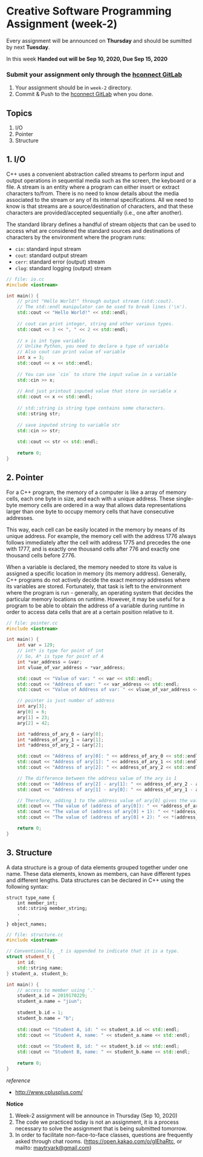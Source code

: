 # Creative Software Programming Assignment (week-2)

Every assignment will be announced on **Thursday** and should be sumitted by next **Tuesday**.

In this week **Handed out will be Sep 10, 2020, Due Sep 15, 2020**

### Submit your assignment only through the [hconnect GitLab](https://hconnect.hanyang.ac.kr)

1. Your assignment should be in `week-2` directory.
2. Commit & Push to the [hconnect GitLab](https://hconnect.hanyang.ac.kr) when you done.

## Topics

1. I/O
2. Pointer
3. Structure

## 1. I/O

C++ uses a convenient abstraction called streams to perform input and output operations in sequential media such as the screen, the keyboard or a file. A stream is an entity where a program can either insert or extract characters to/from. There is no need to know details about the media associated to the stream or any of its internal specifications. All we need to know is that streams are a source/destination of characters, and that these characters are provided/accepted sequentially (i.e., one after another).

The standard library defines a handful of stream objects that can be used to access what are considered the standard sources and destinations of characters by the environment where the program runs:

- `cin`: standard input stream
- `cout`: standard output stream
- `cerr`: standard error (output) stream
- `clog`: standard logging (output) stream


```c++
// file: io.cc
#include <iostream>

int main() {
    // print "Hello World!" through output stream (std::cout).
    // The std::endl manipulator can be used to break lines ('\n').
    std::cout << "Hello World!" << std::endl;
    
    // cout can print integer, string and other various types.
    std::cout << 3 << ", " << 2 << std::endl;
    
    // x is int type variable
    // Unlike Python, you need to declare a type of variable
    // Also cout can print value of variable
    int x = 3;
    std::cout << x << std::endl;
    
    // You can use `cin` to store the input value in a variable
    std::cin >> x;
    
    // And just printout inputed value that store in variable x
    std::cout << x << std::endl;
    
    // std::string is string type contains some characters.
    std::string str;
    
    // save inputed string to variable str
    std::cin >> str;
    
    std::cout << str << std::endl;
    
    return 0;
}
```

## 2. Pointer

For a C++ program, the memory of a computer is like a array of memory cells, each one byte in size, and each with a unique address. These single-byte memory cells are ordered in a way that allows data representations larger than one byte to occupy memory cells that have consecutive addresses.

This way, each cell can be easily located in the memory by means of its unique address. For example, the memory cell with the address 1776 always follows immediately after the cell with address 1775 and precedes the one with 1777, and is exactly one thousand cells after 776 and exactly one thousand cells before 2776.

When a variable is declared, the memory needed to store its value is assigned a specific location in memory (its memory address). Generally, C++ programs do not actively decide the exact memory addresses where its variables are stored. Fortunately, that task is left to the environment where the program is run - generally, an operating system that decides the particular memory locations on runtime. However, it may be useful for a program to be able to obtain the address of a variable during runtime in order to access data cells that are at a certain position relative to it.


```c++
// file: pointer.cc
#include <iostream>

int main() {
    int var = 129;
    // int* is type for point of int
    // So, A* is type for point of A
    int *var_address = &var;
    int vluae_of_var_address = *var_address;

    std::cout << "Value of var: " << var << std::endl;
    std::cout << "Address of var: " << var_address << std::endl;
    std::cout << "Value of Address of var: " << vluae_of_var_address << std::endl;

    // pointer is just number of address
    int ary[3];
    ary[0] = 6;
    ary[1] = 23;
    ary[2] = 42;

    int *address_of_ary_0 = &ary[0];
    int *address_of_ary_1 = &ary[1];
    int *address_of_ary_2 = &ary[2];

    std::cout << "Address of ary[0]: " << address_of_ary_0 << std::endl;
    std::cout << "Address of ary[1]: " << address_of_ary_1 << std::endl;
    std::cout << "Address of ary[2]: " << address_of_ary_2 << std::endl;

    // The difference between the address value of the ary is 1
    std::cout << "Address of ary[2] - ary[1]: " << address_of_ary_2 - address_of_ary_1 << std::endl;
    std::cout << "Address of ary[1] - ary[0]: " << address_of_ary_1 - address_of_ary_0 << std::endl;

    // Therefore, adding 1 to the address value of ary[0] gives the value of ary[1], and adding 2 gives the value of ary[2].
    std::cout << "The value of (address of ary[0]): " << *address_of_ary_0 << std::endl;
    std::cout << "The value of (address of ary[0] + 1): " << *(address_of_ary_0+1) << std::endl;
    std::cout << "The value of (address of ary[0] + 2): " << *(address_of_ary_0+2) << std::endl;

    return 0;
}
```

## 3. Structure

A data structure is a group of data elements grouped together under one name. These data elements, known as members, can have different types and different lengths. Data structures can be declared in C++ using the following syntax:

```
struct type_name {
    int member_int;
    std::string member_string;
    .
    .
} object_names;
```


```c++
// file: structure.cc
#include <iostream>

// Conventionally, _t is appended to indicate that it is a type.
struct student_t {
    int id;
    std::string name;
} student_a, student_b;

int main() {
    // access to member using '.'
    student_a.id = 2019170229;
    student_a.name = "jiun";
    
    student_b.id = 1;
    student_b.name = "b";
    
    std::cout << "Student A, id: " << student_a.id << std::endl;
    std::cout << "Student A, name: " << student_a.name << std::endl;
    
    std::cout << "Student B, id: " << student_b.id << std::endl;
    std::cout << "Student B, name: " << student_b.name << std::endl;
    
    return 0;
}
```

*reference*

- http://www.cplusplus.com/

**Notice**

1. Week-2 assignment will be announce in Thursday (Sep 10, 2020)
2. The code we practiced today is not an assignment, it is a process necessary to solve the assignment that is being submitted tomorrow.
3. In order to facilitate non-face-to-face classes, questions are frequently asked through chat rooms. (https://open.kakao.com/o/glEhaRtc, or mailto: maytryark@gmail.com)


```c++

```
